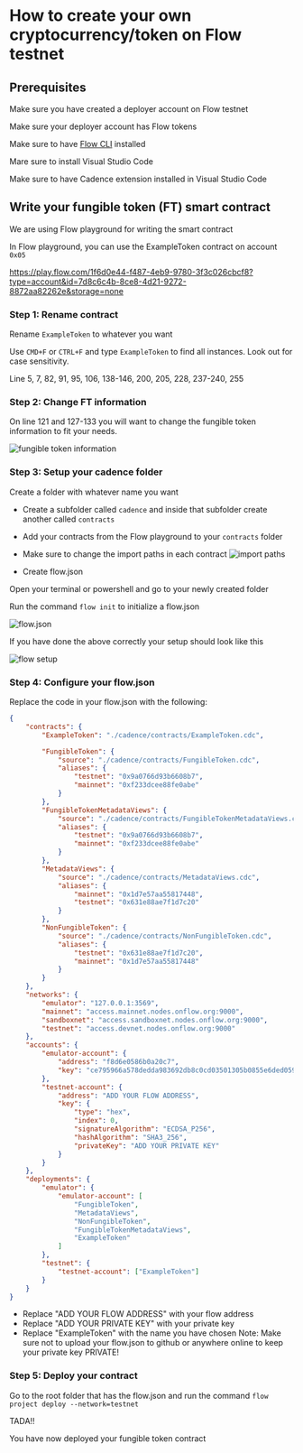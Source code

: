 # How to create your own cryptocurrency/token on Flow testnet

## Prerequisites

Make sure you have created a deployer account on Flow testnet

Make sure your deployer account has Flow tokens

Make sure to have [Flow CLI](https://developers.flow.com/tools/flow-cli/install) installed

Mare sure to install Visual Studio Code

Make sure to have Cadence extension installed in Visual Studio Code

## Write your fungible token (FT) smart contract

We are using Flow playground for writing the smart contract

In Flow playground, you can use the ExampleToken contract on account `0x05`

https://play.flow.com/1f6d0e44-f487-4eb9-9780-3f3c026cbcf8?type=account&id=7d8c6c4b-8ce8-4d21-9272-8872aa82262e&storage=none

### Step 1: Rename contract

Rename `ExampleToken` to whatever you want

Use `CMD+F` or `CTRL+F` and type `ExampleToken` to find all instances. Look out for case sensitivity.

Line 5, 7, 82, 91, 95, 106, 138-146, 200, 205, 228, 237-240, 255

### Step 2: Change FT information

On line 121 and 127-133 you will want to change the fungible token information to fit your needs.

![fungible token information](https://i.imgur.com/hG8y3hV.png)

### Step 3: Setup your cadence folder

Create a folder with whatever name you want

-   Create a subfolder called `cadence` and inside that subfolder create another called `contracts`

-   Add your contracts from the Flow playground to your `contracts` folder

-   Make sure to change the import paths in each contract
    ![import paths](https://i.imgur.com/GIMiXZQ.png)

-   Create flow.json

Open your terminal or powershell and go to your newly created folder

Run the command `flow init` to initialize a flow.json

![flow.json](https://i.imgur.com/ws0YjvK.png)

If you have done the above correctly your setup should look like this

![flow setup](https://i.imgur.com/V1qqR2C.png)

### Step 4: Configure your flow.json

Replace the code in your flow.json with the following:

```json
{
	"contracts": {
		"ExampleToken": "./cadence/contracts/ExampleToken.cdc",

		"FungibleToken": {
			"source": "./cadence/contracts/FungibleToken.cdc",
			"aliases": {
				"testnet": "0x9a0766d93b6608b7",
				"mainnet": "0xf233dcee88fe0abe"
			}
		},
		"FungibleTokenMetadataViews": {
			"source": "./cadence/contracts/FungibleTokenMetadataViews.cdc",
			"aliases": {
				"testnet": "0x9a0766d93b6608b7",
				"mainnet": "0xf233dcee88fe0abe"
			}
		},
		"MetadataViews": {
			"source": "./cadence/contracts/MetadataViews.cdc",
			"aliases": {
				"mainnet": "0x1d7e57aa55817448",
				"testnet": "0x631e88ae7f1d7c20"
			}
		},
		"NonFungibleToken": {
			"source": "./cadence/contracts/NonFungibleToken.cdc",
			"aliases": {
				"testnet": "0x631e88ae7f1d7c20",
				"mainnet": "0x1d7e57aa55817448"
			}
		}
	},
	"networks": {
		"emulator": "127.0.0.1:3569",
		"mainnet": "access.mainnet.nodes.onflow.org:9000",
		"sandboxnet": "access.sandboxnet.nodes.onflow.org:9000",
		"testnet": "access.devnet.nodes.onflow.org:9000"
	},
	"accounts": {
		"emulator-account": {
			"address": "f8d6e0586b0a20c7",
			"key": "ce795966a578dedda983692db8c0cd03501305b0855e6ded0591cacac53ffc26"
		},
		"testnet-account": {
			"address": "ADD YOUR FLOW ADDRESS",
			"key": {
				"type": "hex",
				"index": 0,
				"signatureAlgorithm": "ECDSA_P256",
				"hashAlgorithm": "SHA3_256",
				"privateKey": "ADD YOUR PRIVATE KEY"
			}
		}
	},
	"deployments": {
		"emulator": {
			"emulator-account": [
				"FungibleToken",
				"MetadataViews",
				"NonFungibleToken",
				"FungibleTokenMetadataViews",
				"ExampleToken"
			]
		},
		"testnet": {
			"testnet-account": ["ExampleToken"]
		}
	}
}
```

-   Replace "ADD YOUR FLOW ADDRESS" with your flow address
-   Replace "ADD YOUR PRIVATE KEY" with your private key
-   Replace "ExampleToken" with the name you have chosen
    Note: Make sure not to upload your flow.json to github or anywhere online to keep your private key PRIVATE!

### Step 5: Deploy your contract

Go to the root folder that has the flow.json and run the command `flow project deploy --network=testnet`

TADA!!

You have now deployed your fungible token contract
